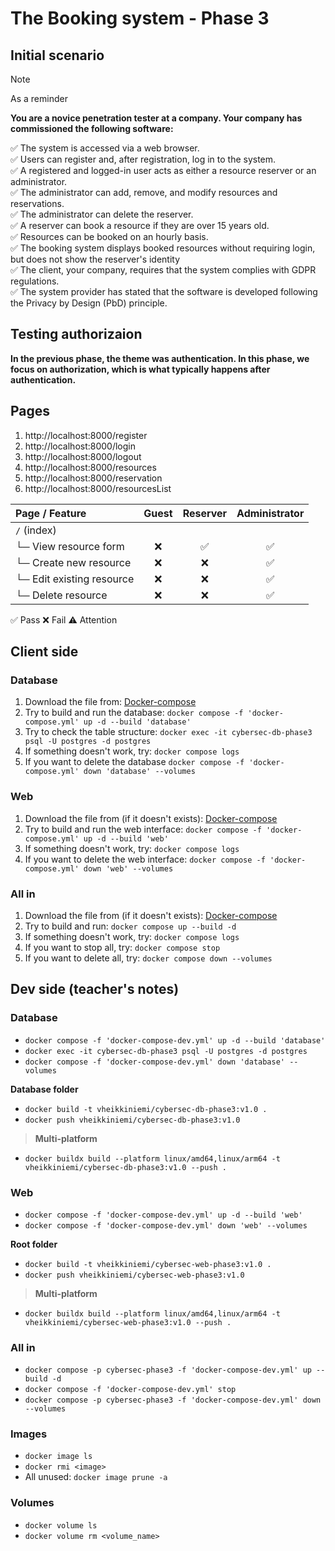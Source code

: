 

# The Booking system - Phase 3

## Initial scenario

> [!NOTE]  
> As a reminder

**You are a novice penetration tester at a company. Your company has commissioned the following software:**  

✅ The system is accessed via a web browser.  
✅ Users can register and, after registration, log in to the system.  
✅ A registered and logged-in user acts as either a resource reserver or an administrator.  
✅ The administrator can add, remove, and modify resources and reservations.  
✅ The administrator can delete the reserver.  
✅ A reserver can book a resource if they are over 15 years old.  
✅ Resources can be booked on an hourly basis.  
✅ The booking system displays booked resources without requiring login, but does not show the reserver's identity  
✅ The client, your company, requires that the system complies with GDPR regulations.  
✅ The system provider has stated that the software is developed following the Privacy by Design (PbD) principle.  

## Testing authorizaion

**In the previous phase, the theme was authentication. In this phase, we focus on authorization, which is what typically happens after authentication.**

## Pages
1. http://localhost:8000/register
2. http://localhost:8000/login
3. http://localhost:8000/logout
4. http://localhost:8000/resources
5. http://localhost:8000/reservation
6. http://localhost:8000/resourcesList


| **Page / Feature** | **Guest** | **Reserver** | **Administrator** |
|:----|:----:|:----:|:----:|
| `/` (index)                | | | |
| └─ View resource form      | ❌ | ✅ | ✅ |
| └─ Create new resource     | ❌ | ❌ | ✅ |
| └─ Edit existing resource  | ❌ | ❌ | ✅ |
| └─ Delete resource         | ❌ | ❌ | ✅ |



✅ Pass
❌ Fail
⚠️ Attention

## Client side

### Database

1. Download the file from: [Docker-compose](https://raw.githubusercontent.com/vheikkiniemi/animated-waddle/refs/heads/main/Booking%20system/Phase%203/docker-compose.yml)
2. Try to build and run the database: `docker compose -f 'docker-compose.yml' up -d --build 'database'`
3. Try to check the table structure: `docker exec -it cybersec-db-phase3 psql -U postgres -d postgres`
4. If something doesn't work, try: `docker compose logs`
5. If you want to delete the database `docker compose -f 'docker-compose.yml' down 'database' --volumes`

### Web

1. Download the file from (if it doesn't exists): [Docker-compose](https://raw.githubusercontent.com/vheikkiniemi/animated-waddle/refs/heads/main/Booking%20system/Phase%203/docker-compose.yml)
2. Try to build and run the web interface: `docker compose -f 'docker-compose.yml' up -d --build 'web'`
3. If something doesn't work, try: `docker compose logs`
4. If you want to delete the web interface: `docker compose -f 'docker-compose.yml' down 'web' --volumes`

### All in

1. Download the file from (if it doesn't exists): [Docker-compose](https://raw.githubusercontent.com/vheikkiniemi/animated-waddle/refs/heads/main/Booking%20system/Phase%203/docker-compose.yml)
2. Try to build and run: `docker compose up --build -d`
3. If something doesn't work, try: `docker compose logs`
4. If you want to stop all, try: `docker compose stop`
5. If you want to delete all, try: `docker compose down --volumes`

## Dev side (teacher's notes)

### Database

- `docker compose -f 'docker-compose-dev.yml' up -d --build 'database'`
- `docker exec -it cybersec-db-phase3 psql -U postgres -d postgres`
- `docker compose -f 'docker-compose-dev.yml' down 'database' --volumes`

**Database folder**

- `docker build -t vheikkiniemi/cybersec-db-phase3:v1.0 .`
- `docker push vheikkiniemi/cybersec-db-phase3:v1.0`

> **Multi-platform**
- `docker buildx build --platform linux/amd64,linux/arm64 -t vheikkiniemi/cybersec-db-phase3:v1.0 --push .`

### Web
- `docker compose -f 'docker-compose-dev.yml' up -d --build 'web'`
- `docker compose -f 'docker-compose-dev.yml' down 'web' --volumes`

**Root folder**
- `docker build -t vheikkiniemi/cybersec-web-phase3:v1.0 .`
- `docker push vheikkiniemi/cybersec-web-phase3:v1.0`

> **Multi-platform**
- `docker buildx build --platform linux/amd64,linux/arm64 -t vheikkiniemi/cybersec-web-phase3:v1.0 --push .`

### All in
- `docker compose -p cybersec-phase3 -f 'docker-compose-dev.yml' up --build -d`
- `docker compose -f 'docker-compose-dev.yml' stop`
- `docker compose -p cybersec-phase3 -f 'docker-compose-dev.yml' down --volumes`

### Images
- `docker image ls`
- `docker rmi <image>`
- All unused: `docker image prune -a`

### Volumes
- `docker volume ls`
- `docker volume rm <volume_name>`